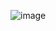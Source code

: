 ![image](https://github.com/Meegu80/Homework_Oracle/assets/79518297/20ee4aaf-d064-4010-9211-144686039a15)
